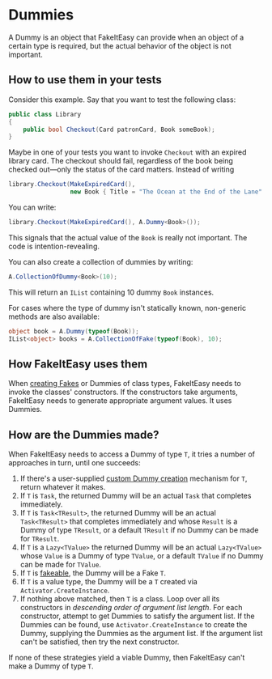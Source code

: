 # Dummies

A Dummy is an object that FakeItEasy can provide when an object of a
certain type is required, but the actual behavior of the object is not
important.

## How to use them in your tests

Consider this example. Say that you want to test the following class:

```csharp
public class Library
{
    public bool Checkout(Card patronCard, Book someBook);
}
```

Maybe in one of your tests you want to invoke `Checkout` with an
expired library card. The checkout should fail, regardless of the book
being checked out&mdash;only the status of the card matters. Instead
of writing

```csharp
library.Checkout(MakeExpiredCard(),
                 new Book { Title = "The Ocean at the End of the Lane" } );
```

You can write:

```csharp
library.Checkout(MakeExpiredCard(), A.Dummy<Book>());
```

This signals that the actual value of the `Book` is really not
important. The code is intention-revealing.

You can also create a collection of dummies by writing:

```csharp
A.CollectionOfDummy<Book>(10);
```

This will return an `IList` containing 10 dummy `Book` instances.

For cases where the type of dummy isn't statically known, non-generic methods are also available:
```csharp
object book = A.Dummy(typeof(Book));
IList<object> books = A.CollectionOfFake(typeof(Book), 10);
```

## How FakeItEasy uses them

When [creating Fakes](creating-fakes.md) or Dummies of class types,
FakeItEasy needs to invoke the classes' constructors. If the
constructors take arguments, FakeItEasy needs to generate appropriate
argument values. It uses Dummies.

## How are the Dummies made?

When FakeItEasy needs to access a Dummy of type `T`, it tries a number
of approaches in turn, until one succeeds:

1. If there's a user-supplied
  [custom Dummy creation](custom-dummy-creation.md) mechanism for `T`,
  return whatever it makes.
1. If `T` is `Task`, the returned Dummy will be an actual `Task` that
  completes immediately.
1. If `T` is `Task<TResult>`, the returned Dummy will be an actual
  `Task<TResult>` that completes immediately and whose
  `Result` is a Dummy of type `TResult`, or a default `TResult` if no
  Dummy can be made for `TResult`.
1. If `T` is a `Lazy<TValue>` the returned Dummy will be an actual
  `Lazy<TValue>` whose `Value` is a Dummy of type
  `TValue`, or a default `TValue` if no Dummy can be made
  for `TValue`.
1. If `T` is [fakeable](what-can-be-faked.md), the Dummy will be a
  Fake `T`.
1. If `T` is a value type, the Dummy will be a `T` created via
  `Activator.CreateInstance`.
1. If nothing above matched, then `T` is a class. Loop over all its constructors in _descending order of argument list length_.
  For each constructor, attempt to get Dummies to satisfy the argument
  list. If the Dummies can be found, use `Activator.CreateInstance` to
  create the Dummy, supplying the Dummies as the argument list. If the
  argument list can't be satisfied, then try the next constructor.

If none of these strategies yield a viable Dummy, then FakeItEasy
can't make a Dummy of type `T`.
